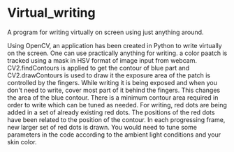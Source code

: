 # Virtual_writing
A program for writing virtually on screen using just anything around.

Using OpenCV, an application has been created in Python to write virtually on the screen.
One can use practically anything for writing.
a color paatch is  tracked using a mask in HSV format of image input from webcam.
CV2.findContours is applied to get the contour of blue part and CV2.drawContours is  used to draw it
the exposure area of the patch is controlled by the fingers.
While writing it is being exposed and when you don't need to write, cover most part of it behind the fingers.
This changes the area of the blue contour.
There is a minimum contour area required in order to write which can be tuned as needed.
For writing, red dots are being added in a set of already existing red dots.
The positions of the red dots have been related to the position of the contour.
In each progressing frame, new larger set of red dots is drawn.
You would need to tune some parameters in the code according to the ambient light conditions and your skin color.
